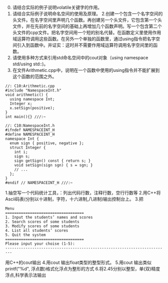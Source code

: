 0. 请结合实际的例子说明volatile关键字的作用。
1. 请结合实际例子说明命名空间的使用及原理。
2.创建一个包含一个名字空间的头文件。在名字空间里声明几个函数。再创建另一个头文件，它包含第一个头文件，并在先前的名字空间的基础上再增加几个函数声明。写一个包含第二个头文件的cpp文件。把名字空间用一个短的别名代替。在函数定义里使用作用域运算符调用这些函数。在另外一个单独的函数里，通过using指令把名字空间引入到函数中。并证实：这时并不需要作用域运算符调用名字空间里的函数。
4. 请使用多种方式来引用std命名空间中的cout对象（using namespace std/using std::)。
5. 在文件Arithmetic.cpp中，说明在一个函数中使用的using指令并不能扩展到这个函数的范围之外。

```
//: C10:Arithmetic.cpp
#include "NamespaceInt.h"
void arithmetic() {
  using namespace Int;
  Integer x;
  x.setSign(positive);
}
int main(){} ///:~

```

```
//: C10:NamespaceInt.h
#ifndef NAMESPACEINT_H
#define NAMESPACEINT_H
namespace Int {
  enum sign { positive, negative };
  struct Integer {
    int i;
    sign s;
    sign getSign() const { return s; }
    void setSign(sign sgn) { s = sgn; }
    // ...
  };
}
#endif // NAMESPACEINT_H ///:~
```
1.抽空写一个代码统计工具，：列出代码行数，注释行数，空行行数等
2.用C++将Ascii码表(分别以十进制，字符，十六进制,八进制)输出控制台上。
3.把
```
Menu
===================================
1. Input the students’ names and scores
2. Search scores of some students
3. Modify scores of some students
4. List all students’ scores
5. Quit the system
===================================
Please input your choise (1-5):
-------------------------------------------------------------------------
```
用C++的cout输出
4.用cout 输出float类型的整型形式。
5.用cout 输出类似printf("%d", 浮点数)格式化浮点为整形的方式
6.将2.45分别以整型，单(双)精度浮点,科学表示法输出
